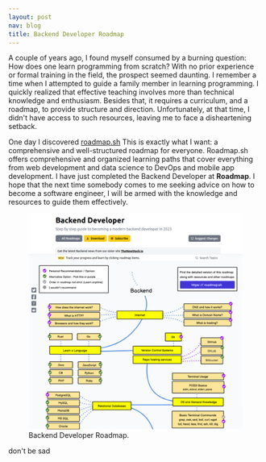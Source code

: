 ```yaml
---
layout: post
nav: blog
title: Backend Developer Roadmap
---
```


<p>
A couple of years ago, I found myself consumed by a burning question: How does one learn programming from scratch? With no prior experience or formal training in the field, the prospect seemed daunting. I remember a time when I attempted to guide a family member in learning programming. I quickly realized that effective teaching involves more than technical knowledge and enthusiasm. Besides that, it requires a curriculum, and a roadmap, to provide structure and direction. Unfortunately, at that time, I didn't have access to such resources, leaving me to face a disheartening setback.
</p>

One day I discovered [roadmap.sh](https://roadmap.sh) This is exactly what I want: a comprehensive and well-structured roadmap for everyone. Roadmap.sh offers comprehensive and organized learning paths that cover everything from web development and data science to DevOps and mobile app development. I have just completed the Backend Developer at **Roadmap**. I hope that the next time somebody comes to me seeking advice on how to become a software engineer, I will be armed with the knowledge and resources to guide them effectively.

<figure>
<img src="../backend-roadmap.png" alt="Backend Roadmap Image."/>
<figure-caption>Backend Developer Roadmap.</figure-caption>
</figure>

<p>
don't be sad
</p>
